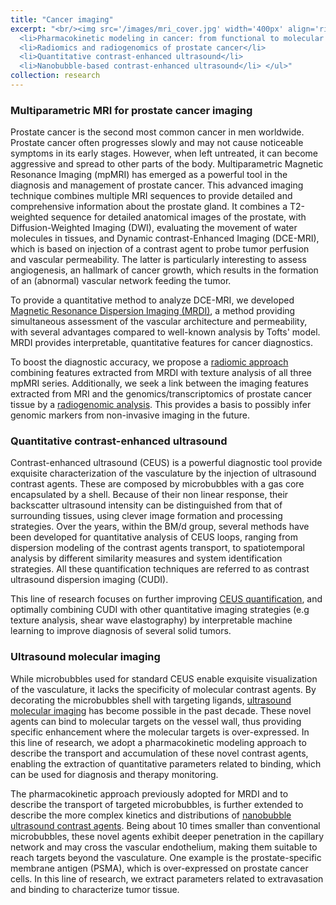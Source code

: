 ```yaml
---
title: "Cancer imaging"
excerpt: "<br/><img src='/images/mri_cover.jpg' width='400px' align='right'>  Cancer is a global health challenge. Timely and accurate detection and diagnosis, together with effective therapy monitoring are essential in the fight against cancer. Based on the established link between cancer and the formation of (neo)vessels to support tumor growth (angiogenesis), several imaging modality have been developed to detect early angiogenic changes. Non-invasive, radiation-free ultrasound and MRI imaging are particularly interesting for angiogenesis imaging. However, mostly qualitative assessment is currently performed in the clinical routine, possibly missing important information hidden in these rich spatio-temporal imaging sets. In this line of research, we develop methods for quantification of MRI and US imaging, and extraction of effective cancer biomarkers. I strive to combine model-driven and data-driven approaches to obtain interpretable, physics-based biomarkers for improving cancer diagnostics. \n Projects in this domain include <<ul>
  <li>Pharmacokinetic modeling in cancer: from functional to molecular imaging of angiogenesis</li>
  <li>Radiomics and radiogenomics of prostate cancer</li>
  <li>Quantitative contrast-enhanced ultrasound</li> 
  <li>Nanobubble-based contrast-enhanced ultrasound</li> </ul>"
collection: research
---
```


### Multiparametric MRI for prostate cancer imaging
Prostate cancer is the second most common cancer in men worldwide. Prostate cancer often progresses slowly and may not cause noticeable symptoms in its early stages. However, when left untreated, it can become aggressive and spread to other parts of the body. Multiparametric Magnetic Resonance Imaging (mpMRI) has emerged as a powerful tool in the diagnosis and management of prostate cancer. This advanced imaging technique combines multiple MRI sequences to provide detailed and comprehensive information about the prostate gland. It combines a T2-weighted sequence for detailed anatomical images of the prostate, with Diffusion-Weighted Imaging (DWI), evaluating the movement of water molecules in tissues, and Dynamic contrast-Enhanced Imaging (DCE-MRI), which is based on injection of a contrast agent to probe tumor perfusion and vascular permeability. The latter is particularly interesting to assess angiogenesis, an hallmark of cancer growth, which results in the formation of an (abnormal) vascular network feeding the tumor.

To provide a quantitative method to analyze DCE-MRI, we developed <a href="https://simonaturco.github.io/portfolio/01_pk_modeling" target="_blank"> Magnetic Resonance Dispersion Imaging (MRDI)</a>, a method providing simultaneous assessment of the vascular architecture and permeability, with several advantages compared to well-known analysis by Tofts' model. MRDI provides interpretable, quantitative features for cancer diagnostics.

To boost the diagnostic accuracy, we propose a <a href="https://simonaturco.github.io/portfolio/03_MRI_radiomics_genomics" target="_blank"> radiomic approach</a> combining features extracted from MRDI with texture analysis of all three mpMRI series. Additionally, we seek a link between the imaging features extracted from MRI and the genomics/transcriptomics of prostate cancer tissue by a <a href="https://simonaturco.github.io/portfolio/03_MRI_radiomics_genomics" target="_blank"> radiogenomic analysis</a>. This provides a basis to possibly infer genomic markers from non-invasive imaging in the future.


### Quantitative contrast-enhanced ultrasound
Contrast-enhanced ultrasound (CEUS) is a powerful diagnostic tool provide exquisite characterization of the vasculature by the injection of ultrasound contrast agents. These are composed by microbubbles with a gas core encapsulated by a shell. Because of their non linear response, their backscatter ultrasound intensity can be distinguished from that of surrounding tissues, using clever image formation and processing strategies. Over the years, within the BM/d group, several methods have been developed for quantitative analysis of CEUS loops, ranging from dispersion modeling of the contrast agents transport, to spatiotemporal analysis by different similarity measures and system identification strategies. All these quantification techniques are referred to as contrast ultrasound dispersion imaging (CUDI).

This line of research focuses on further improving <a href="https://simonaturco.github.io/portfolio/04_quantitativeUS" target="_blank">CEUS quantification</a>, and optimally combining CUDI with other quantitative imaging strategies (e.g texture analysis, shear wave elastography) by interpretable machine learning to improve diagnosis of several solid tumors.

### Ultrasound molecular imaging
While microbubbles used for standard CEUS enable exquisite visualization of the vasculature, it lacks the specificity of molecular contrast agents. By decorating the microbubbles shell with targeting ligands, <a href="https://simonaturco.github.io/portfolio/01_pk_modeling" target="_blank"> ultrasound molecular imaging</a> has become possible in the past decade. These novel agents can bind to molecular targets on the vessel wall, thus providing specific enhancement where the molecular targets is over-expressed. In this line of research, we adopt a pharmacokinetic modeling approach to describe the transport and accumulation of these novel contrast agents, enabling the extraction of quantitative parameters related to binding, which can be used for diagnosis and therapy monitoring.

The pharmacokinetic approach previously adopted for MRDI and to describe the transport of targeted microbubbles, is further extended to describe the more complex kinetics and distributions of <a href="https://simonaturco.github.io/portfolio/06_Nanobubbles" target="_blank"> nanobubble ultrasound contrast agents</a>. Being about 10 times smaller than conventional microbubbles, these novel agents exhibit deeper penetration in the capillary network and may cross the vascular endothelium, making them suitable to reach targets beyond the vasculature. One example is the prostate-specific membrane antigen (PSMA), which is over-expressed on prostate cancer cells. In this line of research, we extract parameters related to extravasation and binding to characterize tumor tissue.



<!-- ![description image](/images/name_image.ext "Optional title"){: .align-right width="300px"} -->

<!-- Cancer is a global health challenge. Timely and accurate detection and diagnosis, together with effective therapy monitoring are essential in the fight against cancer. Based on the established link between cancer and the formation of (neo)vessels to support tumor growth (angiogesis), several imaging modality have been developed to detect early angiogenic changes. Non-invasive, radiation-free ultrasound and MRI imaging are particularly interesting for angiogenesis imaging. However, mostly qualitative assessment is currently performed in the clinical routing, possibly missing important information hidden in these rich spatio-temporal imaging sets. In my research, I developed methods for quantification of MRI and US imaging, and extraction of effective cancer biomarkers. I strive to combine model-driven and data-driven approaches, to obtain interpretable, physics-based biomarkers for improving cancer diagnostics.  -->
